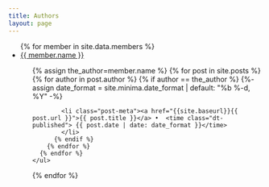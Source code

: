 ```yaml
---
title: Authors
layout: page
---
```


<div class="blog list">
  <ul>
  {% for member in site.data.members %}
    <li id="{{ member.name }}">
      <a href="https://github.com/{{ member.github }}">
        {{ member.name }}
      </a>
    </li>
    <ul>
      {% assign the_author=member.name %}
      {% for post in site.posts %}
        {% for author in post.author %}
          {% if author == the_author %}
          {%- assign date_format = site.minima.date_format | default: "%b %-d, %Y" -%}

            <li class="post-meta"><a href="{{site.baseurl}}{{ post.url }}">{{ post.title }}</a> •  <time class="dt-published"> {{ post.date | date: date_format }}</time>
            </li>
          {% endif %}
        {% endfor %}
      {% endfor %}
    </ul>
  {% endfor %}
  </ul>
</div>
